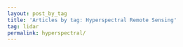 ```yaml
---
layout: post_by_tag
title: 'Articles by tag: Hyperspectral Remote Sensing'
tag: lidar
permalink: hyperspectral/
---
```


<div id="objectives>
The electromagnetic spectrum is composed of thousands of bands representing different types of light energy. Imaging spectrometers break the electromagnetic spectrum into groups of bands that support classification of objects by their spectral properties on the earth's surface. Hyperspectral data consists of many bands - up to hundreds of bands - that cover the electromagnetic spectrum.
</div>